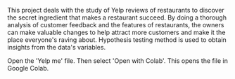 This project deals with the study of Yelp reviews of restaurants to discover the secret ingredient that makes a restaurant succeed. By doing a thorough analysis of customer feedback and the features of restaurants, the owners can make valuable changes to help attract more customers and make it the place everyone's raving about.
Hypothesis testing method is used to obtain insights from the data's variables.

Open the 'Yelp me' file. Then select 'Open with Colab'. This opens the file in Google Colab.
